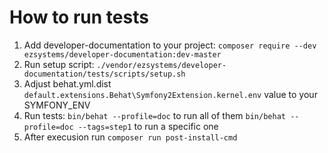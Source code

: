# How to run tests

1. Add developer-documentation to your project:
`composer require --dev ezsystems/developer-documentation:dev-master`
1. Run setup script:
`./vendor/ezsystems/developer-documentation/tests/scripts/setup.sh`
1. Adjust behat.yml.dist `default.extensions.Behat\Symfony2Extension.kernel.env` value to your SYMFONY_ENV
1. Run tests:
`bin/behat --profile=doc` to run all of them
`bin/behat --profile=doc --tags=step1` to run a specific one
1. After execusion run `composer run post-install-cmd`
